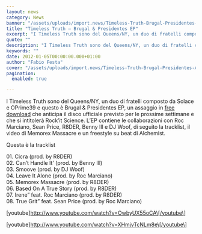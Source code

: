 ```yaml
---
layout: news
category: News
banner: "/assets/uploads/import.news/Timeless-Truth-Brugal-Presidentes-Artwork-e1325612827312.jpg"
title: "Timeless Truth – Brugal & Presidentes EP"
excerpt: "I Timeless Truth sono del Queens/NY, un duo di fratelli composto da Solace e OPrime39 e questo è Brugal & Presidentes EP, un assaggio in free download che anticipa il disco ufficiale previsto per le prossime settimane e che si intitolerà Rock’it Science. L’EP contiene le collaborazioni con Roc Marciano, Sean Price, R8DER, Benny Ill e DJ Woof, di seguito la [&hellip"
quote: ""
description: "I Timeless Truth sono del Queens/NY, un duo di fratelli composto da Solace e OPrime39 e questo è Brugal & Presidentes EP, un assaggio in free download che anticipa il disco ufficiale previsto per le prossime settimane e che si intitolerà Rock’it Science. L’EP contiene le collaborazioni con Roc Marciano, Sean Price, R8DER, Benny Ill e DJ Woof, di seguito la [&hellip"
keywords: ""
date: 2012-01-05T00:00:00.000+01:00
author: "Fabio Festa"
cover: "/assets/uploads/import.news/Timeless-Truth-Brugal-Presidentes-Artwork-e1325612827312.jpg"
pagination:
  enabled: true

---
```


I Timeless Truth sono del Queens/NY, un duo di fratelli composto da Solace e OPrime39 e questo è Brugal & Presidentes EP, un assaggio in [free download](https://www.sendspace.com/file/63phj7) che anticipa il disco ufficiale previsto per le prossime settimane e che si intitolerà Rock’it Science. L’EP contiene le collaborazioni con Roc Marciano, Sean Price, R8DER, Benny Ill e DJ Woof, di seguito la tracklist, il video di Memorex Massacre e un freestyle su beat di Alchemist.

Questa è la tracklist

01\. Cicra (prod. by R8DER)  
02\. Can’t Handle It’ (prod. by Benny Ill)  
03\. Smoove (prod. by DJ Woof)  
04\. Leave It Alone (prod. by Roc Marciano)  
05\. Memorex Massacre (prod. by R8DER)  
06\. Based On A True Story (prod. by R8DER)  
07\. Irene” feat. Roc Marciano (prod. by R8DER)  
08\. True Grit” feat. Sean Price (prod. by Roc Marciano)

\[youtube\]http://www.youtube.com/watch?v=OwbyUX55oCA\[/youtube\]

\[youtube\]http://www.youtube.com/watch?v=XHmjvTcNLm8e\[/youtube\]